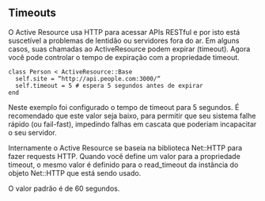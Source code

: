 ## Timeouts

O Active Resource usa HTTP para acessar APIs RESTful e por isto está suscetível a problemas de lentidão ou servidores fora do ar. Em alguns casos, suas chamadas ao ActiveResource podem expirar (timeout). Agora você pode controlar o tempo de expiração com a propriedade timeout.

	class Person < ActiveResource::Base
	  self.site = “http://api.people.com:3000/“
	  self.timeout = 5 # espera 5 segundos antes de expirar
	end

Neste exemplo foi configurado o tempo de timeout para 5 segundos. É recomendado que este valor seja baixo, para permitir que seu sistema falhe rápido (ou fail-fast), impedindo falhas em cascata que poderiam incapacitar o seu servidor.

Internamente o Active Resource se baseia na biblioteca Net::HTTP para fazer requests HTTP. Quando você define um valor para a propriedade timeout, o mesmo valor é definido para o read\_timeout da instância do objeto Net::HTTP que está sendo usado.

O valor padrão é de 60 segundos.
